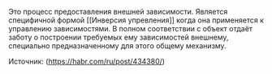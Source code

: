 Это процесс предоставления внешней зависимости. Является специфичной формой [[Инверсия упревления]] когда она применяется к управлению зависимостями. В полном соответствии с объект отдаёт заботу о построении требуемых ему зависимостей внешнему, специально предназначенному для этого общему механизму.

Источник: (https://habr.com/ru/post/434380/)